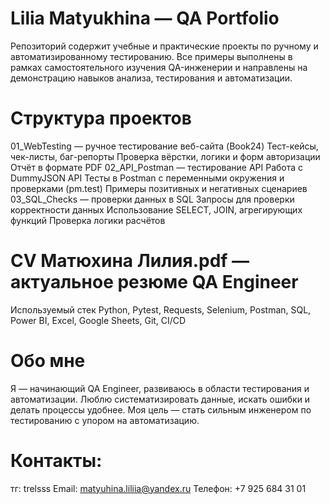 # Lilia Matyukhina — QA Portfolio

Репозиторий содержит учебные и практические проекты по ручному и автоматизированному тестированию.
Все примеры выполнены в рамках самостоятельного изучения QA-инженерии и направлены на демонстрацию навыков анализа, тестирования и автоматизации.

# Структура проектов
  01_WebTesting — ручное тестирование веб-сайта (Book24)
    Тест-кейсы, чек-листы, баг-репорты
    Проверка вёрстки, логики и форм авторизации
    Отчёт в формате PDF
  02_API_Postman — тестирование API
    Работа с DummyJSON API
    Тесты в Postman с переменными окружения и проверками (pm.test)
    Примеры позитивных и негативных сценариев
  03_SQL_Checks — проверки данных в SQL
    Запросы для проверки корректности данных
    Использование SELECT, JOIN, агрегирующих функций
    Проверка логики расчётов

# CV Матюхина Лилия.pdf — актуальное резюме QA Engineer

Используемый стек
Python, Pytest, Requests, Selenium,
Postman, SQL, Power BI, Excel, Google Sheets, Git, CI/CD

# Обо мне
Я — начинающий QA Engineer, развиваюсь в области тестирования и автоматизации.
Люблю систематизировать данные, искать ошибки и делать процессы удобнее.
Моя цель — стать сильным инженером по тестированию с упором на автоматизацию.

# Контакты:
тг: trelsss
Email: matyuhina.liliia@yandex.ru
Телефон: +7 925 684 31 01
